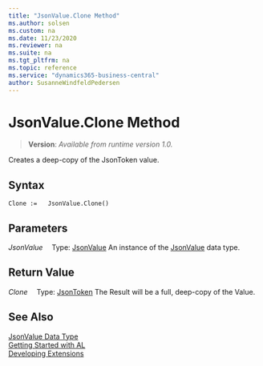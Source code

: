 ```yaml
---
title: "JsonValue.Clone Method"
ms.author: solsen
ms.custom: na
ms.date: 11/23/2020
ms.reviewer: na
ms.suite: na
ms.tgt_pltfrm: na
ms.topic: reference
ms.service: "dynamics365-business-central"
author: SusanneWindfeldPedersen
---
```

[//]: # (START>DO_NOT_EDIT)
[//]: # (IMPORTANT:Do not edit any of the content between here and the END>DO_NOT_EDIT.)
[//]: # (Any modifications should be made in the .xml files in the ModernDev repo.)
# JsonValue.Clone Method
> **Version**: _Available from runtime version 1.0._

Creates a deep-copy of the JsonToken value.


## Syntax
```
Clone :=   JsonValue.Clone()
```

## Parameters
*JsonValue*
&emsp;Type: [JsonValue](jsonvalue-data-type.md)
An instance of the [JsonValue](jsonvalue-data-type.md) data type.

## Return Value
*Clone*
&emsp;Type: [JsonToken](../jsontoken/jsontoken-data-type.md)
The Result will be a full, deep-copy of the Value.


[//]: # (IMPORTANT: END>DO_NOT_EDIT)
## See Also
[JsonValue Data Type](jsonvalue-data-type.md)  
[Getting Started with AL](../../devenv-get-started.md)  
[Developing Extensions](../../devenv-dev-overview.md)